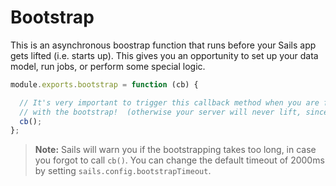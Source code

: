 # Bootstrap
This is an asynchronous boostrap function that runs before your Sails app gets lifted (i.e. starts up). This gives you an opportunity to set up your data model, run jobs, or perform some special logic.

```javascript
module.exports.bootstrap = function (cb) {

  // It's very important to trigger this callback method when you are finished 
  // with the bootstrap!  (otherwise your server will never lift, since it's waiting on the bootstrap)
  cb();
};
```

> **Note:** Sails will warn you if the bootstrapping takes too long, in case you forgot to call `cb()`.
> You can change the default timeout of 2000ms by setting `sails.config.bootstrapTimeout`.

